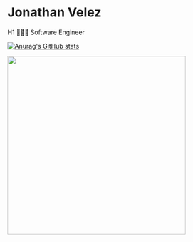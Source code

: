# Jonathan Velez
H1
👩🏻‍💻 Software Engineer 

[![Anurag's GitHub stats](https://github-readme-stats.vercel.app/api?username=JonathanVelez-code)](https://github.com/anuraghazra/github-readme-stats)

<div>
<img align="center" src="https://github-readme-stats.vercel.app/api/top-langs/?username=JonathanVelez-code&size_weight=0.30&count_weight=0.70&langs_count=6&layout=compact&theme=tokyonight&hide_border=true" width="400px"/>
</div>
